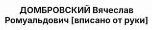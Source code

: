 ---
title: ДОМБРОВСКИЙ Вячеслав Ромуальдович  [вписано от руки]
description: "Род. в 1895, Лифляндская губ., г. Юрьев, поляк, из служащих, обр.: незаконченное\
  \ высшее, член ВКП(б). Проживал: Калинин, Свободный пер., д. 12. Начальник УНКВД\
  \ по Калининской обл., старший майор госбезопасности \n  Арестован 05.09.1937. Обв.\
  \ в участии в шпионско-диверсионной террористической организации. Приговор: в особом\
  \ порядке – ВМН. Расстрелян 28.10.1937, г.Москва. \n  Реабилитирован ВК ВС СССР\
  \ 02.06.1956"
---